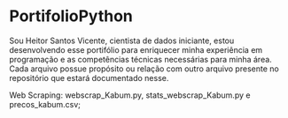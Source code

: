 # PortifolioPython
Sou Heitor Santos Vicente, cientista de dados iniciante, estou desenvolvendo esse portifólio para enriquecer minha experiência em programação e as competências técnicas necessárias para minha área.
Cada arquivo possue propósito ou relação com outro arquivo presente no repositório que estará documentado nesse.

Web Scraping: webscrap_Kabum.py, stats_webscrap_Kabum.py e precos_kabum.csv;
